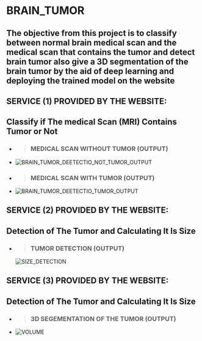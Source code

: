 # BRAIN_TUMOR
## The objective from this project is to classify between normal brain medical scan and the medical scan that contains the tumor and detect brain tumor also give a 3D segmentation of the brain  tumor by the aid of deep learning and deploying the trained model on the website


**SERVICE (1) PROVIDED BY THE WEBSITE:**
---------------------------------------

## Classify if The medical Scan (MRI) Contains Tumor or Not
  - > ### MEDICAL SCAN WITHOUT TUMOR (OUTPUT)

  - ![BRAIN_TUMOR_DEETECTIO_NOT_TUMOR_OUTPUT](https://user-images.githubusercontent.com/67736183/124630341-9f9e5280-de82-11eb-9886-4576a8b9f72c.png)
  
  - > ### MEDICAL SCAN WITH TUMOR (OUTPUT)

  - ![BRAIN_TUMOR_DEETECTIO_TUMOR_OUTPUT](https://user-images.githubusercontent.com/67736183/124630349-a0cf7f80-de82-11eb-8f71-2d46eeebde3b.png)

**SERVICE (2) PROVIDED BY THE WEBSITE:**
---------------------------------------

## Detection of The Tumor and Calculating It Is Size
  - > ### TUMOR DETECTION (OUTPUT)
    ![SIZE_DETECTION](https://user-images.githubusercontent.com/67736183/124630379-a9c05100-de82-11eb-88f8-ff363e1149d5.png)


**SERVICE (3) PROVIDED BY THE WEBSITE:**
---------------------------------------

## Detection of The Tumor and Calculating It Is Size
  - > ### 3D SEGEMENTATION OF  THE TUMOR (OUTPUT)
  - ![VOLUME](https://user-images.githubusercontent.com/67736183/124630327-9d3bf880-de82-11eb-993a-5e6aea89e284.png)


